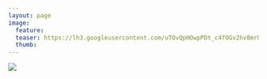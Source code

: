 ```yaml
---
layout: page
image:
  feature:
  teaser: https://lh3.googleusercontent.com/uTOvQpHOwpPDt_c4fOGv2hv8mrUdCc_AC18IMx9LeTM=w245
  thumb:
---
```


[![](https://lh3.googleusercontent.com/OsMaPdsvlRk0t0GsdO6fnwsQEMPsOfavoqj4Cl3QHrs=w800)](https://lh3.googleusercontent.com/OsMaPdsvlRk0t0GsdO6fnwsQEMPsOfavoqj4Cl3QHrs=s0)
